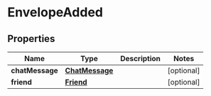 
# EnvelopeAdded

## Properties
Name | Type | Description | Notes
------------ | ------------- | ------------- | -------------
**chatMessage** | [**ChatMessage**](ChatMessage.md) |  |  [optional]
**friend** | [**Friend**](Friend.md) |  |  [optional]



